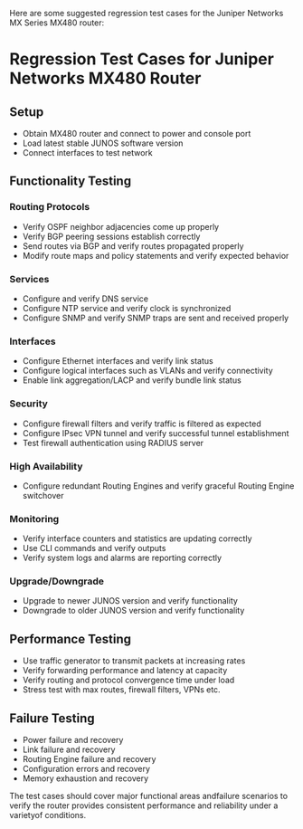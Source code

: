  Here are some suggested regression test cases for the Juniper Networks MX Series MX480 router:

# Regression Test Cases for Juniper Networks MX480 Router

## Setup
- Obtain MX480 router and connect to power and console port
- Load latest stable JUNOS software version
- Connect interfaces to test network 

## Functionality Testing

### Routing Protocols
- Verify OSPF neighbor adjacencies come up properly
- Verify BGP peering sessions establish correctly 
- Send routes via BGP and verify routes propagated properly
- Modify route maps and policy statements and verify expected behavior

### Services 
- Configure and verify DNS service
- Configure NTP service and verify clock is synchronized 
- Configure SNMP and verify SNMP traps are sent and received properly

### Interfaces
- Configure Ethernet interfaces and verify link status
- Configure logical interfaces such as VLANs and verify connectivity
- Enable link aggregation/LACP and verify bundle link status

### Security
- Configure firewall filters and verify traffic is filtered as expected
- Configure IPsec VPN tunnel and verify successful tunnel establishment
- Test firewall authentication using RADIUS server

### High Availability
- Configure redundant Routing Engines and verify graceful Routing Engine switchover  

### Monitoring
- Verify interface counters and statistics are updating correctly
- Use CLI commands and verify outputs
- Verify system logs and alarms are reporting correctly

### Upgrade/Downgrade
- Upgrade to newer JUNOS version and verify functionality 
- Downgrade to older JUNOS version and verify functionality

## Performance Testing

- Use traffic generator to transmit packets at increasing rates
- Verify forwarding performance and latency at capacity 
- Verify routing and protocol convergence time under load
- Stress test with max routes, firewall filters, VPNs etc.

## Failure Testing

- Power failure and recovery
- Link failure and recovery
- Routing Engine failure and recovery
- Configuration errors and recovery
- Memory exhaustion and recovery

The test cases should cover major functional areas andfailure scenarios to verify the router provides consistent performance and reliability under a varietyof conditions.